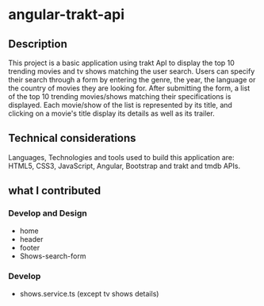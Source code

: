 # angular-trakt-api

## Description

This project is a basic application using trakt ApI to display the top 10
trending movies and tv shows matching the user search. Users can specify their search through a form by
entering the genre, the year, the language or the country of movies they are looking for.
After submitting the form, a list of the top 10 trending movies/shows matching their specifications is displayed.
Each movie/show of the list is represented by its title, and clicking on a movie's title display its details
as well as its trailer.

## Technical considerations

Languages, Technologies and tools used to build this application are: HTML5, CSS3, JavaScript, Angular, Bootstrap and trakt and tmdb APIs.

## what I contributed

### Develop and Design
* home
* header
* footer
* Shows-search-form

### Develop
* shows.service.ts (except tv shows details)